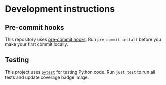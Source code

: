 # Development instructions

## Pre-commit hooks

This repository uses [pre-commit hooks](https://pre-commit.com/). Run `pre-commit install` before you make your first commit locally.

## Testing

This project uses [`pytest`][pt] for testing Python code. Run `just test` to run all tests and update coverage badge image.


[pt]: https://docs.pytest.org/en/stable/
